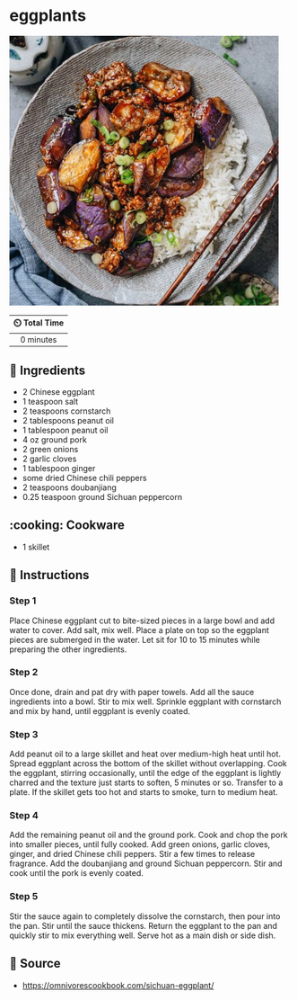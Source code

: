 # eggplants

![eggplants](./eggplants.jpg)

| :timer_clock: Total Time |
|:-----------------------: |
| 0 minutes |

## :salt: Ingredients

- 2 Chinese eggplant
- 1 teaspoon salt
- 2 teaspoons cornstarch
- 2 tablespoons peanut oil
- 1 tablespoon peanut oil
- 4 oz ground pork
- 2 green onions
- 2 garlic cloves
- 1 tablespoon ginger
- some dried Chinese chili peppers
- 2 teaspoons doubanjiang
- 0.25 teaspoon ground Sichuan peppercorn

## :cooking: Cookware

- 1 skillet

## :pencil: Instructions

### Step 1

Place Chinese eggplant cut to bite-sized pieces in a large bowl and add water to cover. Add salt, mix well. Place a
plate on top so the eggplant pieces are submerged in the water. Let sit for 10 to 15 minutes while preparing the other
ingredients.

### Step 2

Once done, drain and pat dry with paper towels. Add all the sauce ingredients into a bowl. Stir to mix well. Sprinkle
eggplant with cornstarch and mix by hand, until eggplant is evenly coated.

### Step 3

Add peanut oil to a large skillet and heat over medium-high heat until hot. Spread eggplant across the bottom of the
skillet without overlapping. Cook the eggplant, stirring occasionally, until the edge of the eggplant is lightly charred
and the texture just starts to soften, 5 minutes or so. Transfer to a plate. If the skillet gets too hot and starts to
smoke, turn to medium heat.

### Step 4

Add the remaining peanut oil and the ground pork. Cook and chop the pork into smaller pieces, until fully cooked. Add
green onions, garlic cloves, ginger, and dried Chinese chili peppers. Stir a few times to release fragrance. Add the
doubanjiang and ground Sichuan peppercorn. Stir and cook until the pork is evenly coated.

### Step 5

Stir the sauce again to completely dissolve the cornstarch, then pour into the pan. Stir until the sauce thickens.
Return the eggplant to the pan and quickly stir to mix everything well. Serve hot as a main dish or side dish.

## :link: Source

- <https://omnivorescookbook.com/sichuan-eggplant/>